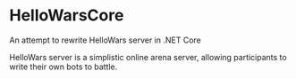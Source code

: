 # HelloWarsCore
An attempt to rewrite HelloWars server in .NET Core

HelloWars server is a simplistic online arena server, allowing participants to write their own bots to battle.
